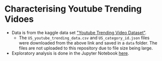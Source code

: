 # Characterising Youtube Trending Vidoes

- Data is from the kaggle data set ["Youtube Trending Video Dataset"](https://www.kaggle.com/rsrishav/youtube-trending-video-dataset). 
    - The `US_youtube_trending_data.csv` and `US_category_id.json` files were downloaded from the above link and saved in a `data` folder. The files are not uploaded to this repository due to file size being large. 
- Exploratory analysis is done in the Jupyter Notebook [here](https://github.com/mnakaj/youtube-analysis/blob/main/analysis/youtube_EDA.ipynb). 
